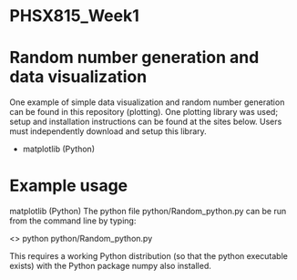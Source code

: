 # PHSX815_Week1

# Random number generation and data visualization

One example of simple data visualization and random number generation can be found in this repository (plotting). One plotting library was used; setup and installation instructions can be found at the sites below. Users must independently download and setup this library.

* matplotlib (Python)

# Example usage
matplotlib (Python) The python file python/Random_python.py can be run from the command line by typing:

<> python python/Random_python.py

This requires a working Python distribution (so that the python executable exists) with the Python package numpy also installed.
